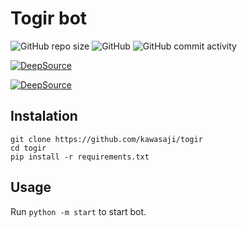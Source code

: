 # Togir bot

<p>
<img alt="GitHub repo size" src="https://img.shields.io/github/repo-size/kawasaji/togir">
<img alt="GitHub" src="https://img.shields.io/github/license/kawasaji/togir">
<img alt="GitHub commit activity" src="https://img.shields.io/github/commit-activity/m/kawasaji/togir">
</p>

[![DeepSource](https://deepsource.io/gh/kawasaji/togir.svg/?label=active+issues&show_trend=true&token=brldH5q8_pr92jBBrWboJ2_h)](https://deepsource.io/gh/kawasaji/togir/?ref=repository-badge)

[![DeepSource](https://deepsource.io/gh/kawasaji/togir.svg/?label=resolved+issues&show_trend=true&token=brldH5q8_pr92jBBrWboJ2_h)](https://deepsource.io/gh/kawasaji/togir/?ref=repository-badge)

## Instalation
```Shell
git clone https://github.com/kawasaji/togir
cd togir
pip install -r requirements.txt
```

## Usage

Run `python -m start` to start bot.
